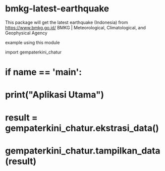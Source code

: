 # bmkg-latest-earthquake
This package will get the latest earthquake (Indonesia) from https://www.bmkg.go.id/  BMKG | Meteorological, Climatological, and Geophysical Agency

example using this module

import gempaterkini_chatur

#    if __name__ == '__main__':
#    print("Aplikasi Utama")
#    result = gempaterkini_chatur.ekstrasi_data()
#    gempaterkini_chatur.tampilkan_data(result)